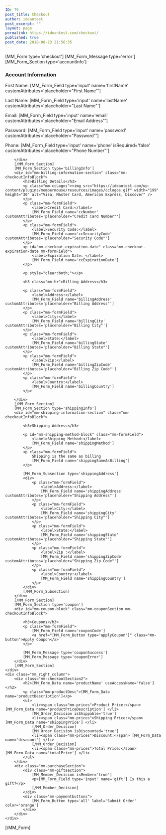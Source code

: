 ```yaml
---
ID: 79
post_title: Checkout
author: ideantest
post_excerpt: ""
layout: page
permalink: https://ideantest.com/checkout/
published: true
post_date: 2018-08-23 21:56:35
---
```

<div class="mm-checkoutContainer">
[MM_Form type='checkout']
[MM_Form_Message type='error']
	<div class="mm_left_column">
		[MM_Form_Section type='accountInfo']
		<div id="mm-account-information-section" class="mm-checkoutInfoBlock">
			<h3>Account Information</h3>
			<p class="mm-formField">
				<label>First Name:</label>
				[MM_Form_Field type='input' name='firstName' customAttributes='placeholder="First Name"']
			</p>
			<p class="mm-formField">
				<label>Last Name:</label>
				[MM_Form_Field type='input' name='lastName' customAttributes='placeholder="Last Name"'] 
			</p>
			<p class="mm-formField">
				<label>Email:</label>
				[MM_Form_Field type='input' name='email' customAttributes='placeholder="Email Address"'] 
			</p>
			<p class="mm-formField">
				<label>Password:</label>
				[MM_Form_Field type='input' name='password' customAttributes='placeholder="Password"'] 
			</p>
			<p class="mm-formField">
				<label>Phone:</label>
				[MM_Form_Field type='input' name='phone' isRequired='false' customAttributes='placeholder="Phone Number"'] 
			</p>

		</div>
		[/MM_Form_Section]		
		[MM_Form_Section type='billingInfo']
		<div id="mm-billing-information-section" class="mm-checkoutInfoBlock">
			<h3>Billing Details</h3>
			<p class="mm-ccLogos"><img src="https://ideantest.com/wp-content/plugins/membermouse/resources/images/cclogos.gif" width="199" height="30" alt="Visa, Master Card, American Express, Discover" />
			</p>
			<p class="mm-formField">
				<label>Credit Card:</label>
				[MM_Form_Field name='ccNumber' customAttributes='placeholder="Credit Card Number"'] 
			</p>
			<p class="mm-formField">
				<label>Security Code:</label>
				[MM_Form_Field name='ccSecurityCode' customAttributes='placeholder="Security Code"'] 
			</p>
			<p id="mm-checkout-expiration-date" class="mm-checkout-expiration-date mm-formField">
				<label>Expiration Date: </label>
				[MM_Form_Field name='ccExpirationDate'] 
			</p>
			
			<p style="clear:both;"></p>
			 
			<h3 class="mm-hr">Billing Address</h3>
			
			<p class="mm-formField">
				<label>Address:</label>
				[MM_Form_Field name='billingAddress' customAttributes='placeholder="Billing Address"'] 
			</p>
			<p class="mm-formField">
				<label>City:</label>
				[MM_Form_Field name='billingCity' customAttributes='placeholder="Billing City"'] 
			</p>
			<p class="mm-formField">
				<label>State:</label>
				[MM_Form_Field name='billingState' customAttributes='placeholder="Billing State"'] 
			</p>
			<p class="mm-formField">
				<label>Zip:</label>
				[MM_Form_Field name='billingZipCode' customAttributes='placeholder="Billing Zip Code"'] 
			</p>
			<p class="mm-formField">
				<label>Country:</label>
				[MM_Form_Field name='billingCountry'] 
			</p>

		</div>
		[/MM_Form_Section]
		[MM_Form_Section type='shippingInfo']
		<div id="mm-shipping-information-section" class="mm-checkoutInfoBlock">

			<h3>Shipping Address</h3>
			
			<p id="mm-shipping-method-block" class="mm-formField">
				<label>Shipping Method:</label>
				[MM_Form_Field name='shippingMethod'] 
			</p>
			<p class="mm-formField"> 
				Shipping is the same as billing
				[MM_Form_Field name='shippingSameAsBilling']
			</p>
			
			[MM_Form_Subsection type='shippingAddress']
			<div>
				<p class="mm-formField">
					<label>Address:</label>
					[MM_Form_Field name='shippingAddress' customAttributes='placeholder="Shipping Address"'] 
				</p>
				<p class="mm-formField">
					<label>City:</label>
					[MM_Form_Field name='shippingCity' customAttributes='placeholder="Shipping City"'] 
				</p>
				<p class="mm-formField">
					<label>State:</label>
					[MM_Form_Field name='shippingState' customAttributes='placeholder="Shipping State"'] 
				</p>
				<p class="mm-formField">
					<label>Zip :</label>
					[MM_Form_Field name='shippingZipCode' customAttributes='placeholder="Shipping Zip Code"'] 
				</p>
				<p class="mm-formField">
					<label>Country:</label>
					[MM_Form_Field name='shippingCountry'] 
				</p>
			</div>
			[/MM_Form_Subsection] 			
		</div>
		[/MM_Form_Section]
		[MM_Form_Section type='coupon']
		<div id="mm-coupon-block" class="mm-couponSection mm-checkoutInfoBlock">

			<h3>Coupons</h3>
			<p class="mm-formField"> 
				[MM_Form_Field name='couponCode'] 
				<a href="[MM_Form_Button type='applyCoupon']" class="mm-button">Apply Coupon</a>
			</p>
				
			[MM_Form_Message type='couponSuccess']
			[MM_Form_Message type='couponError']  
		</div>
		[/MM_Form_Section]
	</div>
	<div class="mm_right_column">
		<div class="mm-checkoutSection2">
			<h2>[MM_Form_Data name='productName' useAccessName='false']</h2>
			<p class="mm-productDesc">[MM_Form_Data name='productDescription']</p>
			<ul>
				<li><span class="mm-prices">Product Price:</span> [MM_Form_Data name='productPriceDescription'] </li>
				[MM_Order_Decision isShippable='true']
				<li><span class="mm-prices">Shipping Price:</span> [MM_Form_Data name='shippingPrice'] </li>
				[/MM_Order_Decision]
				[MM_Order_Decision isDiscounted='true']
				<li><span class="mm-prices">Discount:</span> [MM_Form_Data name='discount'] </li>
				[/MM_Order_Decision]
				<li><span class="mm-prices">Total Price:</span> [MM_Form_Data name='totalPrice'] </li>
			</ul>
		</div>
		<div class="mm-purchaseSection">
			<div class="mm-giftsection">
				[MM_Member_Decision isMember='true']
				<p>[MM_Form_Field type='input' name='gift'] Is this a gift?</p>
				[/MM_Member_Decision]
			</div>
			<div class="mm-paymentbuttons">
				[MM_Form_Button type='all' label='Submit Order' color='orange']
			</div>
		</div>
	</div>
[/MM_Form]
</div>